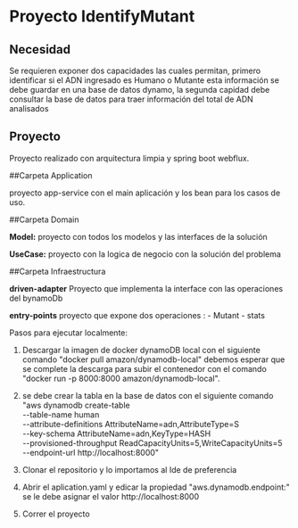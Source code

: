 # Proyecto IdentifyMutant

## Necesidad

Se requieren exponer dos capacidades las cuales permitan, primero identificar si el ADN ingresado es Humano o Mutante
esta información se debe guardar en una base de datos dynamo, la segunda capidad debe consultar la base de datos 
para traer información del total de ADN analisados

## Proyecto 

Proyecto realizado con arquitectura limpia y spring boot webflux.

##Carpeta Application

proyecto  app-service con el main aplicación y los bean para los casos de uso.

##Carpeta Domain 

**Model:**
proyecto con todos los modelos y las interfaces de la solución 

**UseCase:**
proyecto con la  logica de negocio con la solución del problema 

##Carpeta Infraestructura 

**driven-adapter**
Proyecto que implementa la interface con las operaciones del bynamoDb

**entry-points**
proyecto que expone dos operaciones :
    - Mutant
    - stats 

Pasos para ejecutar localmente:

   1. Descargar la imagen de docker dynamoDB local con el siguiente comando 
   "docker pull amazon/dynamodb-local" debemos esperar que se complete la descarga para 
   subir el contenedor con el comando "docker run -p 8000:8000 amazon/dynamodb-local".
   
   2. se debe crear la tabla en la base de datos con el siguiente comando 
      "aws dynamodb create-table \
       --table-name human \
      --attribute-definitions AttributeName=adn,AttributeType=S \
      --key-schema AttributeName=adn,KeyType=HASH \
      --provisioned-throughput ReadCapacityUnits=5,WriteCapacityUnits=5 \
      --endpoint-url http://localhost:8000"
      
   3. Clonar el repositorio y lo importamos al Ide de preferencia 
   
   4. Abrir el aplication.yaml y edicar la propiedad "aws.dynamodb.endpoint:" se le debe asignar el valor
   http://localhost:8000
   
   5. Correr el proyecto 

